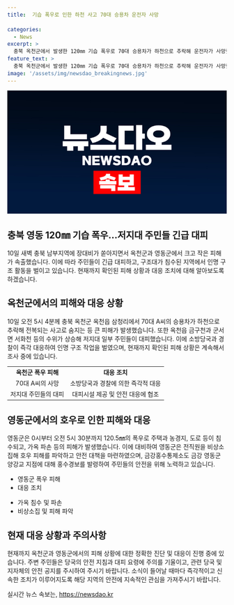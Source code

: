 ```yaml
---
title:  기습 폭우로 인한 하천 사고 70대 승용차 운전자 사망

categories:
  - News
excerpt: >
  충북 옥천군에서 발생한 120㎜ 기습 폭우로 70대 승용차가 하천으로 추락해 운전자가 사망했다. 이로 인해 지역 주민들이 긴급 대피한 가운데, 영동군도 120.5㎜의 폭우로 주택과 농경지 침수 및 도로 파손 등 피해가 발생했다. 저수지 범람으로 주변 주민들이 대피하고, 소방당국은 다수의 풍수해 피해를 처리 중이다. 경찰과 소방당국은 피해 현장을 당부하며 관련 대책을 마련 중이다.
feature_text: >
  충북 옥천군에서 발생한 120㎜ 기습 폭우로 70대 승용차가 하천으로 추락해 운전자가 사망했다. 이로 인해 지역 주민들이 긴급 대피한 가운데, 영동군도 120.5㎜의 폭우로 주택과 농경지 침수 및 도로 파손 등 피해가 발생했다. 저수지 범람으로 주변 주민들이 대피하고, 소방당국은 다수의 풍수해 피해를 처리 중이다. 경찰과 소방당국은 피해 현장을 당부하며 관련 대책을 마련 중이다.
image: '/assets/img/newsdao_breakingnews.jpg'
---
```


<p><img src="/assets/img/newsdao_breakingnews.jpg" alt="flaretime 속보" /></p>

<h2>충북 영동 120㎜ 기습 폭우…저지대 주민들 긴급 대피</h2>

<p data-ke-size="size16">10일 새벽 충북 남부지역에 장대비가 쏟아지면서 옥천군과 영동군에서 크고 작은 피해가 속출했습니다. 이에 따라 주민들이 긴급 대피하고, 구조대가 침수된 지역에서 인명 구조 활동을 벌이고 있습니다. 현재까지 확인된 피해 상황과 대응 조치에 대해 알아보도록 하겠습니다.</p>

<h2 data-ke-size="size26">옥천군에서의 피해와 대응 상황</h2>

<p data-ke-size="size16">10일 오전 5시 4분께 충북 옥천군 옥천읍 삼청리에서 70대 A씨의 승용차가 하천으로 추락해 전복되는 사고로 숨지는 등 큰 피해가 발생했습니다. 또한 옥천읍 금구천과 군서면 서화천 등의 수위가 상승해 저지대 일부 주민들이 대피했습니다. 이에 소방당국과 경찰이 즉각 대응하여 인명 구조 작업을 벌였으며, 현재까지 확인된 피해 상황은 계속해서 조사 중에 있습니다.</p>

<table>
  <tr>
    <td style="text-align: center; height: 17px;"><b>옥천군 폭우 피해</b></td>
    <td style="text-align: center; height: 17px;"><b>대응 조치</b></td>
  </tr>
  <tr>
    <td style="text-align: center; height: 17px;">70대 A씨의 사망</td>
    <td style="text-align: center; height: 17px;">소방당국과 경찰에 의한 즉각적 대응</td>
  </tr>
  <tr>
    <td style="text-align: center; height: 17px;">저지대 주민들의 대피</td>
    <td style="text-align: center; height: 17px;">대피시설 제공 및 안전 대응에 협조</td>
  </tr>
</table>

<h2 data-ke-size="size26">영동군에서의 호우로 인한 피해와 대응</h2>

<p data-ke-size="size16">영동군은 0시부터 오전 5시 30분까지 120.5㎜의 폭우로 주택과 농경지, 도로 등이 침수되고, 가옥 파손 등의 피해가 발생했습니다. 이에 대비하여 영동군은 전직원을 비상소집해 호우 피해를 파악하고 안전 대책을 마련하였으며, 금강홍수통제소도 금강 영동군 양강교 지점에 대해 홍수경보를 발령하여 주민들의 안전을 위해 노력하고 있습니다.</p>

<ul>
  <li>영동군 폭우 피해</li>
  <li>대응 조치</li>
</ul>

<ul>
  <li>가옥 침수 및 파손</li>
  <li>비상소집 및 피해 파악</li>
</ul>

<h2 data-ke-size="size26">현재 대응 상황과 주의사항</h2>

<p data-ke-size="size16">현재까지 옥천군과 영동군에서의 피해 상황에 대한 정확한 진단 및 대응이 진행 중에 있습니다. 주변 주민들은 당국의 안전 지침과 대피 요령에 주의를 기울이고, 관련 당국 및 지자체의 안전 공지를 주시하여 주시기 바랍니다. 소식이 들어날 때마다 즉각적이고 신속한 조치가 이루어지도록 해당 지역의 안전에 지속적인 관심을 가져주시기 바랍니다.</p>
실시간 뉴스 속보는, <a href="https://newsdao.kr" rel="dofollow">https://newsdao.kr</a>


